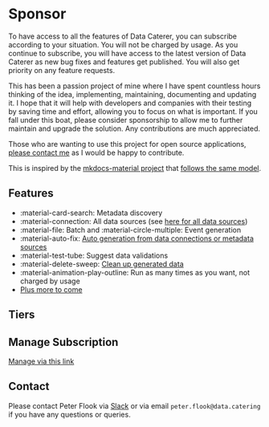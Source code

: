 # Sponsor

To have access to all the features of Data Caterer, you can subscribe according to your situation. You will not be
charged by usage. As you continue to subscribe, you will have access to the latest version of Data Caterer as new
bug fixes and features get published. You will also get priority on any feature requests.

This has been a passion project of mine where I have spent countless hours thinking of the idea, implementing, 
maintaining, documenting and updating it. I hope that it will help with developers and companies with their testing 
by saving time and effort, allowing you to focus on what is important. If you fall under this boat, please consider
sponsorship to allow me to further maintain and upgrade the solution. Any contributions are much appreciated.

Those who are wanting to use this project for open source applications, [please contact me](#contact) as I would be 
happy to contribute.

This is inspired by the [mkdocs-material project](https://github.com/squidfunk/mkdocs-material) that
[follows the same model](https://squidfunk.github.io/mkdocs-material/insiders/).

## Features

- :material-card-search: Metadata discovery
- :material-connection: All data sources (see [here for all data sources](setup/connection.md))
- :material-file: Batch and :material-circle-multiple: Event generation
- :material-auto-fix: [Auto generation from data connections or metadata sources](setup/guide/scenario/auto-generate-connection.md)
- :material-test-tube: Suggest data validations
- :material-delete-sweep: [Clean up generated data](setup/guide/scenario/delete-generated-data.md)
- :material-animation-play-outline: Run as many times as you want, not charged by usage
- [Plus more to come](use-case/roadmap.md)

## Tiers

<script async src="https://js.stripe.com/v3/pricing-table.js"></script>
<div>
<stripe-pricing-table pricing-table-id="prctbl_1OH0g0JLcXz3QuJfOLZEAh1j"
publishable-key="pk_live_51Nt1GMJLcXz3QuJfivqD6tl8fF3VZdzHgSOl9AGTWn3qD0neSI2UTHoD3iVwi6As2lVMhGeZEieFW6Jdeoan4Rqb00WigQVrLa">
</stripe-pricing-table>
</div>

## Manage Subscription

[Manage via this link](https://billing.stripe.com/p/login/28oaIGdfreH7eXufYY)

## Contact

Please contact Peter Flook
via [Slack](https://join.slack.com/t/data-catering/shared_invite/zt-2664ylbpi-w3n7lWAO~PHeOG9Ujpm~~w)
or via email `peter.flook@data.catering` if you have any questions or queries.
